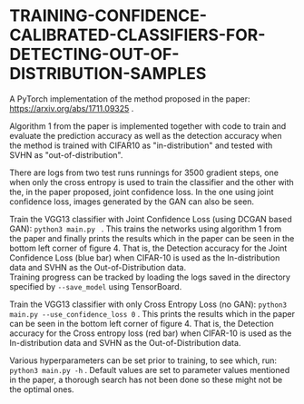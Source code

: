 # TRAINING-CONFIDENCE-CALIBRATED-CLASSIFIERS-FOR-DETECTING-OUT-OF-DISTRIBUTION-SAMPLES
A PyTorch implementation of the method proposed in the paper: https://arxiv.org/abs/1711.09325 .

Algorithm 1 from the paper is implemented together with code to train and evaluate the prediction accuracy as well as the detection accuracy when the method is trained with CIFAR10 as "in-distribution" and tested with SVHN as "out-of-distribution". 

There are logs from two test runs runnings for 3500 gradient steps, one when only the cross entropy is used to train the classifier and the other with the, in the paper proposed, joint confidence loss. In the one using joint confidence loss, images generated by the GAN can also be seen. 

Train the VGG13 classifier with Joint Confidence Loss (using DCGAN based GAN): ``` python3 main.py  ``` .
This trains the networks using algorithm 1 from the paper and finally prints the results which in the paper can be seen in the bottom left corner of figure 4. That is, the Detection accuracy for the Joint Confidence Loss (blue bar) when CIFAR-10 is used as the In-distribution data and SVHN as the Out-of-Distribution data.  
Training progress can be tracked by loading the logs saved in the directory specified by ``` --save_model ``` using TensorBoard.

Train the VGG13 classifier with only Cross Entropy Loss (no GAN): ``` python3 main.py --use_confidence_loss 0 ``` .
This prints the results which in the paper can be seen in the bottom left corner of figure 4. That is, the Detection accuracy for the Cross entropy loss (red bar) when CIFAR-10 is used as the In-distribution data and SVHN as the Out-of-Distribution data.

Various hyperparameters can be set prior to training, to see which, run: ``` python3 main.py -h ``` . 
Default values are set to parameter values mentioned in the paper, a thorough search has not been done so these might not be the optimal ones.
